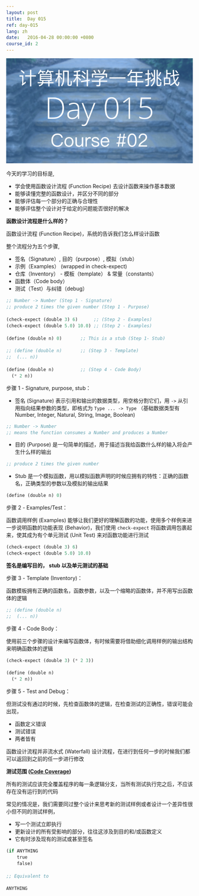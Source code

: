 ```yaml
---
layout: post
title:  Day 015
ref: day-015
lang: zh
date:   2016-04-28 00:00:00 +0800
course_id: 2
---
```


![](/images/Day015.png)

今天的学习的目标是,

- 学会使用函数设计流程 (Function Recipe) 去设计函数来操作基本数据
- 能够读懂完整的函数设计，并区分不同的部分
- 能够评估每一个部分的正确与合理性
- 能够评估整个设计对于给定的问题能否很好的解决

**函数设计流程是什么样的？**

函数设计流程 (Function Recipe)，系统的告诉我们怎么样设计函数

整个流程分为五个步骤,

- 签名（Signature）, 目的（purpose）, 模拟（stub）
- 示例（Examples） (wrapped in check-expect)
- 仓库（Inventory） - 模板（template） & 常量（constants）
- 函数体（Code body）
- 测试（Test）与纠错（debug）

```lisp
;; Number -> Number (Step 1 - Signature)
;; produce 2 times the given number (Step 1 - Purpose)

(check-expect (double 3) 6)      ;; (Step 2 - Examples)
(check-expect (double 5.0) 10.0) ;; (Step 2 - Examples)

(define (double n) 0)       ;; This is a stub (Step 1- Stub)

;; (define (double n)       ;; (Step 3 - Template)
;;  (... n))

(define (double n)          ;; (Step 4 - Code Body)
  (* 2 n))
```

步骤 1 - Signature, purpose, stub：

- 签名 (Signature) 表示引用和输出的数据类型，用空格分割它们，用 `->` 从引用指向结果参数的类型，即格式为 `Type ... -> Type` （基础数据类型有 Number, Integer, Natural, String, Image, Boolean)

```lisp
;; Number -> Number
;; means the function consumes a Number and produces a Number
```

- 目的 (Purpose) 是一句简单的描述，用于描述当我给函数什么样的输入将会产生什么样的输出

```lisp
;; produce 2 times the given number
```

- Stub 是一个模拟函数，用以模拟函数声明的时候应拥有的特性：正确的函数名，正确类型的参数以及模拟的输出结果

```lisp
(define (double n) 0)
```

步骤 2 - Examples/Test：

函数调用样例 (Examples) 能够让我们更好的理解函数的功能，使用多个样例来进一步说明函数的功能表现 (Behavior)，我们使用 `check-expect` 将函数调用包裹起来，使其成为有个单元测试 (Unit Test) 来对函数功能进行测试

```lisp
(check-expect (double 3) 6)
(check-expect (double 5.0) 10.0)
```

**签名是编写目的， stub 以及单元测试的基础**

步骤 3 - Template (Inventory)：

函数模板拥有正确的函数名，函数参数，以及一个缩略的函数体，并不用写出函数体的逻辑

```lisp
;; (define (double n)
;;  (... n))
```

步骤 4 - Code Body：

使用前三个步骤的设计来编写函数体，有时候需要将借助细化调用样例的输出结构来明确函数体的逻辑

```lisp
(check-expect (double 3) (* 2 3))

(define (double n)         
  (* 2 n))
```

步骤 5 - Test and Debug：

但测试没有通过的时候，先检查函数体的逻辑，在检查测试的正确性，错误可能会出现，

- 函数定义错误
- 测试错误
- 两者皆有

函数设计流程并非流水式 (Waterfall) 设计流程，在进行到任何一步的时候我们都可以返回到之前的任一步进行修改

**测试范围 ([Code Coverage](https://en.wikipedia.org/wiki/Code_coverage))**

所有的测试应该完全覆盖程序的每一条逻辑分支，当所有测试执行完之后，不应该存在没有运行到的代码

常见的情况是，我们需要同过整个设计来思考新的测试样例或者设计一个差异性很小但不同的测试样例，

- 写一个测试立即执行
- 更新设计的所有受影响的部分，往往这涉及到目的和/或函数定义
- 它有时涉及现有的测试或甚至签名

```lisp
(if ANYTHING
    true
	false)

;; Equivalent to

ANYTHING
```
